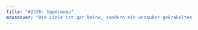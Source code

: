 ```yaml
---
title: "#2326: Uppdiwupp"
mouseover: "Die Linie ist gar keine, sondern ein unsauber gekrakeltes 'achsinn'."
---
```

